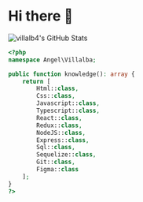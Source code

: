 # Hi there 👋

<img src="https://github-readme-stats.vercel.app/api?username=villalb4&show_icons=true&theme=onedark" alt="villalb4's GitHub Stats">

```php
<?php
namespace Angel\Villalba;

public function knowledge(): array {
    return [
        Html::class,
        Css::class,
        Javascript::class,
        Typescript::class,
        React::class,
        Redux::class,
        NodeJS::class,
        Express::class,
        Sql::class,
        Sequelize::class,
        Git::class,
        Figma::class
    ];
}
?>
```
